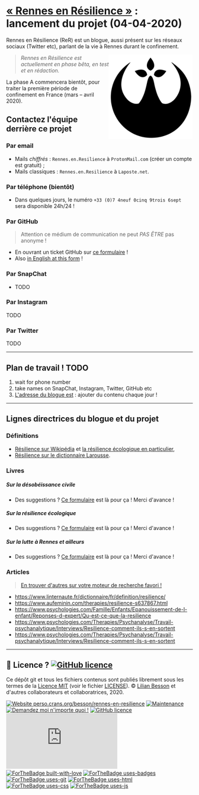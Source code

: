 # [« Rennes en Résilience »](https://rennesenresilience.home.blog/) : lancement du projet (04-04-2020)

Rennes en Résilience (ReR) est un blogue, aussi présent sur les réseaux sociaux (Twitter etc), parlant de la vie à Rennes durant le confinement.

<img align="right" width="45%" src="Rennes_en_Resilience_logo_1024.png" alt="Logo, Rennes_en_Resilience_logo_1024.png">

> *Rennes en Résilience est actuellement en phase bêta, en test et en rédaction.*

La phase A commencera bientôt, pour traiter la première période de confinement en France (mars – avril 2020).

## Contactez l'équipe derrière ce projet
### Par email
- Mails *chiffrés* : `Rennes.en.Resilience` à `ProtonMail.com` (créer un compte est gratuit) ;
- Mails classiques : `Rennes.en.Resilience` à `Laposte.net`.

### Par téléphone (bientôt)
- Dans quelques jours, le numéro `+33 (0)7 4neuf 0cinq 9trois 6sept` sera disponible 24h/24 !

### Par GitHub
> Attention ce médium de communication ne peut *PAS ÊTRE* pas anonyme !

- En ouvrant un ticket GitHub sur [ce formulaire](https://GitHub.com/RennesEnResilience/Contactez-nous) !
- Also [in English at this form](https://GitHub.com/RennesEnResilience/Contact-us) !

### Par SnapChat
- TODO

### Par Instagram
TODO

### Par Twitter
TODO

---

## Plan de travail ! TODO

1. wait for phone number
2. take names on SnapChat, Instagram, Twitter, GitHub etc
3. [L'adresse du blogue est](https://RennesEnResilience.home.blog/) : ajouter du contenu chaque jour !

---

## Lignes directrices du blogue et du projet

### Définitions
- [Résilience sur Wikipédia](https://fr.wikipedia.org/wiki/R%C3%A9silience) et [la résilience écologique en particulier](https://fr.wikipedia.org/wiki/R%C3%A9silience_(%C3%A9cologie)),
- [Résilience sur le dictionnaire Larousse](https://www.larousse.fr/dictionnaires/francais/r%C3%A9silience/68616).

### Livres
##### Sur la désobéissance civile
- Des suggestions ? [Ce formulaire](https://GitHub.com/RennesEnResilience/Contactez-nous) est là pour ça ! Merci d'avance !

##### Sur la résilience écologique
- Des suggestions ? [Ce formulaire](https://GitHub.com/RennesEnResilience/Contactez-nous) est là pour ça ! Merci d'avance !

##### Sur la lutte à Rennes et ailleurs
- Des suggestions ? [Ce formulaire](https://GitHub.com/RennesEnResilience/Contactez-nous) est là pour ça ! Merci d'avance !

### Articles
> [En trouver d'autres sur votre moteur de recherche favori !](https://duckduckgo.com/?q=resilience+face+%C3%A0+l%27effondrement&t=canonical)

- https://www.linternaute.fr/dictionnaire/fr/definition/resilience/
- https://www.aufeminin.com/therapies/resilience-s637867.html
- https://www.psychologies.com/Famille/Enfants/Epanouissement-de-l-enfant/Reponses-d-expert/Qu-est-ce-que-la-resilience
- https://www.psychologies.com/Therapies/Psychanalyse/Travail-psychanalytique/Interviews/Resilience-comment-ils-s-en-sortent
- https://www.psychologies.com/Therapies/Psychanalyse/Travail-psychanalytique/Interviews/Resilience-comment-ils-s-en-sortent

---

## :scroll: Licence ? [![GitHub licence](https://img.shields.io/github/license/Rennes-en-Resilience/a-propos.svg)](https://github.com/Rennes-en-Resilience/a-propos/blob/master/LICENSE)
Ce dépôt git et tous les fichiers contenus sont publiés librement sous les termes de la [Licence MIT](https://lbesson.mit-license.org/) (voir le fichier [LICENSE](LICENSE)).
© [Lilian Besson](https://GitHub.com/Naereen) et d'autres collaborateurs et collaboratrices, 2020.

[![Website perso.crans.org/besson/rennes-en-resilience](https://img.shields.io/website-up-down-green-red/http/perso.crans.org.svg)](https://perso.crans.org/besson/rennes-en-resilience/)
[![Maintenance](https://img.shields.io/badge/Maintained%3F-yes-green.svg)](https://GitHub.com/Rennes-en-Resilience/a-propos/graphs/commit-activity)
[![Demandez moi n'importe quoi !](https://img.shields.io/badge/Demandez%20moi-n'%20importe%20quoi-1abc9c.svg)](https://GitHub.com/Naereen/ama.fr)
[![GitHub licence](https://img.shields.io/github/license/Rennes-en-Resilience/a-propos.svg)](https://github.com/Rennes-en-Resilience/a-propos/blob/master/LICENSE)
[![Analytics](https://ga-beacon.appspot.com/UA-38514290-17/github.com/Rennes-en-Resilience/a-propos/README.md?pixel)](https://GitHub.com/Rennes-en-Resilience/a-propos/)
[![ForTheBadge built-with-love](http://ForTheBadge.com/images/badges/built-with-love.svg)](https://GitHub.com/Naereen/)
[![ForTheBadge uses-badges](http://ForTheBadge.com/images/badges/uses-badges.svg)](http://ForTheBadge.com)
[![ForTheBadge uses-git](http://ForTheBadge.com/images/badges/uses-git.svg)](https://GitHub.com/)
[![ForTheBadge uses-html](http://ForTheBadge.com/images/badges/uses-html.svg)](http://ForTheBadge.com)
[![ForTheBadge uses-css](http://ForTheBadge.com/images/badges/uses-css.svg)](http://ForTheBadge.com)
[![ForTheBadge uses-js](http://ForTheBadge.com/images/badges/uses-js.svg)](http://ForTheBadge.com)
